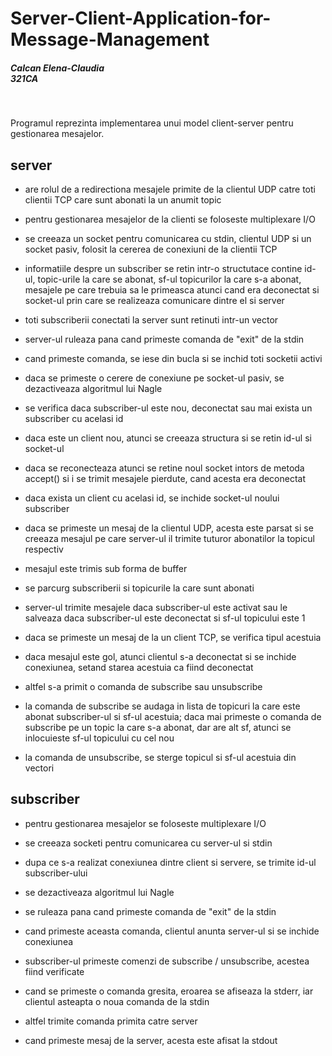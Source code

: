 # Server-Client-Application-for-Message-Management 


<h5>Calcan Elena-Claudia <br/>
321CA</h5><br>

   Programul reprezinta implementarea unui model client-server pentru gestionarea
mesajelor.<br/>


server
-------------------------------------------------------------------------------	

  - are rolul de a redirectiona mesajele primite de la clientul UDP catre toti
	clientii TCP care sunt abonati la un anumit topic
  - pentru gestionarea mesajelor de la clienti se foloseste multiplexare I/O
  - se creeaza un socket pentru comunicarea cu stdin, clientul UDP si un socket pasiv,
	folosit la cererea de conexiuni de la clientii TCP
  - informatiile despre un subscriber se retin intr-o structutace contine id-ul,
	topic-urile la care se abonat, sf-ul topicurilor la care s-a abonat, mesajele
	pe care trebuia sa le primeasca atunci cand era deconectat si socket-ul prin
	care se realizeaza comunicare dintre el si server
  - toti subscriberii conectati la server sunt retinuti intr-un vector
	
  - server-ul ruleaza pana cand primeste comanda de "exit" de la stdin
  - cand primeste comanda, se iese din bucla si se inchid toti socketii activi
	
  - daca se primeste o cerere de conexiune pe socket-ul pasiv, se dezactiveaza
	algoritmul lui Nagle
  - se verifica daca subscriber-ul este nou, deconectat sau mai exista un 
	subscriber cu acelasi id
  - daca este un client nou, atunci se creeaza structura si se retin id-ul si 
	socket-ul
  - daca se reconecteaza atunci se retine noul socket intors de metoda accept()
	si i se trimit mesajele pierdute, cand acesta era deconectat
  - daca exista un client cu acelasi id, se inchide socket-ul noului subscriber
	
  - daca se primeste un mesaj de la clientul UDP, acesta este parsat si se creeaza
	mesajul pe care server-ul il trimite tuturor abonatilor la topicul respectiv
  - mesajul este trimis sub forma de buffer 
  - se parcurg subscriberii si topicurile la care sunt abonati
  - server-ul trimite mesajele daca subscriber-ul este activat sau le salveaza daca
	subscriber-ul este deconectat si sf-ul topicului este 1

  - daca se primeste un mesaj de la un client TCP, se verifica tipul acestuia
  - daca mesajul este gol, atunci clientul s-a deconectat si se inchide conexiunea,
	setand starea acestuia ca fiind deconectat
  - altfel s-a primit o comanda de subscribe sau unsubscribe 
  - la comanda de subscribe se audaga in lista de topicuri la care este abonat 
	subscriber-ul si sf-ul acestuia; daca mai primeste o comanda de subscribe 
	pe un topic la care s-a abonat, dar are alt sf, atunci se inlocuieste sf-ul
	topicului cu cel nou
  - la comanda de unsubscribe, se sterge topicul si sf-ul acestuia din vectori <br/>



subscriber
-------------------------------------------------------------------------------

  - pentru gestionarea mesajelor se foloseste multiplexare I/O
  - se creeaza socketi pentru comunicarea cu server-ul si stdin
  - dupa ce s-a realizat conexiunea dintre client si servere, se trimite id-ul
	subscriber-ului
  - se dezactiveaza algoritmul lui Nagle

  - se ruleaza pana cand primeste comanda de "exit" de la stdin
  - cand primeste aceasta comanda, clientul anunta server-ul si se inchide
	conexiunea

  - subscriber-ul primeste comenzi de subscribe / unsubscribe, acestea fiind
	verificate 
  - cand se primeste o comanda gresita, eroarea se afiseaza la stderr, iar clientul
	asteapta o noua comanda de la stdin
  - altfel trimite comanda primita catre server

  - cand primeste mesaj de la server, acesta este afisat la stdout
